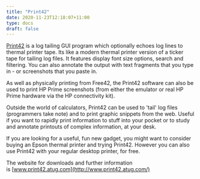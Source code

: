 ```yaml
---
title: "Print42"
date: 2020-11-23T12:18:07+11:00
type: docs
draft: false
---
```


[Print42](http://www.print42.atug.com) is a log tailing GUI program which optionally echoes log lines to thermal printer tape. Its like a modern thermal printer version of a ticker tape for tailing log files. It features display font size options, search and filtering. You can also annotate the output with text fragments that you type in - or screenshots that you paste in. 

As well as physically printing from Free42, the Print42 software can also be used to print HP Prime screenshots (from either the emulator or real HP Prime hardware via the HP connectivity kit).  
  
Outside the world of calculators, Print42 can be used to 'tail' log files (programmers take note) and to print graphic snippets from the web. Useful if you want to rapidly print information to stuff into your pocket or to study and annotate printouts of complex information, at your desk.  
  
If you are looking for a useful, fun new gadget, you might want to consider buying an Epson thermal printer and trying Print42. However you can also use Print42 with your regular desktop printer, for free.   
  
The website for downloads and further information is [www.print42.atug.com](http://www.print42.atug.com/)

